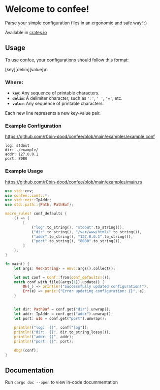 # Welcome to confee!

Parse your simple configuration files in an ergonomic and safe way! :)

Available in [crates.io](https://crates.io/crates/confee)

## Usage

To use confee, your configurations should follow this format:

[key][delim][value]\n

### Where:

- **`key`**: Any sequence of printable characters.
- **`delim`**: A delimiter character, such as `':'`, `' '`, `'='`, etc.
- **`value`**: Any sequence of printable characters.

Each new line represents a new key-value pair.

### Example Configuration

https://github.com/r0bin-dood/confee/blob/main/examples/example.conf

```
log: stdout
dir: ./example/
addr: 127.0.0.1
port: 8080
```

### Example Usage

https://github.com/r0bin-dood/confee/blob/main/examples/main.rs

```rust
use std::env;
use confee::conf::*;
use std::net::IpAddr;
use std::path::{Path, PathBuf};

macro_rules! conf_defaults {
    () => {
        [
            ("log".to_string(), "stdout".to_string()),
            ("dir".to_string(), "/var/www/html/".to_string()),
            ("addr".to_string(), "127.0.0.1".to_string()),
            ("port".to_string(), "8080".to_string()),
        ]
    };
}

fn main() {
    let args: Vec<String> = env::args().collect();

    let mut conf = Conf::from(conf_defaults!());
    match conf.with_file(&args[1]).update() {
        Ok(_) => println!("Successfully updated configuration!"),
        Err(e) => panic!("Error updating configuration: {}", e),
    }

    
    let dir: PathBuf = conf.get("dir").unwrap();
    let addr: IpAddr = conf.get("addr").unwrap();
    let port: u16 = conf.get("port").unwrap();
    
    println!("log:  {}", conf["log"]);
    println!("dir:  {}", dir.to_string_lossy());
    println!("addr: {}", addr);
    println!("port: {}", port);

    dbg!(conf);
}
```

## Documentation

Run `cargo doc --open` to view in-code docummentation